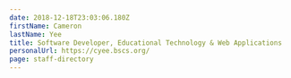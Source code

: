 ```yaml
---
date: 2018-12-18T23:03:06.180Z
firstName: Cameron
lastName: Yee
title: Software Developer, Educational Technology & Web Applications
personalUrl: https://cyee.bscs.org/
page: staff-directory
---
```

